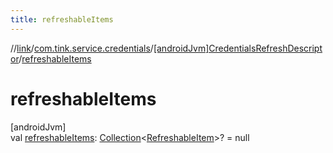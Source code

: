 ```yaml
---
title: refreshableItems
---
```

//[link](../../../index.html)/[com.tink.service.credentials](../index.html)/[[androidJvm]CredentialsRefreshDescriptor](index.html)/[refreshableItems](refreshable-items.html)



# refreshableItems



[androidJvm]\
val [refreshableItems](refreshable-items.html): [Collection](https://kotlinlang.org/api/latest/jvm/stdlib/kotlin.collections/-collection/index.html)&lt;[RefreshableItem](../../com.tink.model.credentials/[android-jvm]-refreshable-item/index.html)&gt;? = null




